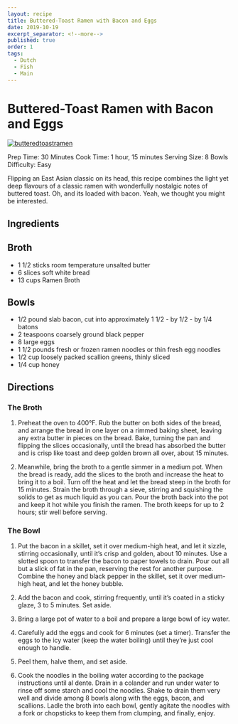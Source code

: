 ```yaml
---
layout: recipe
title: Buttered-Toast Ramen with Bacon and Eggs
date: 2019-10-19
excerpt_separator: <!--more-->
published: true
order: 1
tags:
  - Dutch
  - Fish
  - Main
---
```


# Buttered-Toast Ramen with Bacon and Eggs

[![butteredtoastramen](_uploads/butteretoastramen.25.13.png)](_uploads/butteretoastramen.25.13.png)

Prep Time: 30 Minutes
Cook Time: 1 hour, 15 minutes
Serving Size: 8 Bowls
Difficulty: Easy

Flipping an East Asian classic on its head, this recipe combines the light yet deep flavours of a classic ramen with wonderfully nostalgic notes of buttered toast. Oh, and its loaded with bacon. Yeah, we thought you might be interested.

<!--more-->

## Ingredients

## Broth

- 1 1/2 sticks room temperature unsalted butter
- 6 slices soft white bread
- 13 cups Ramen Broth

## Bowls

- 1/2 pound slab bacon, cut into approximately 1 1/2 - by 1/2 - by 1/4 batons
- 2 teaspoons coarsely ground black pepper
- 8 large eggs
- 1 1/2 pounds fresh or frozen ramen noodles or thin fresh egg noodles
- 1/2 cup loosely packed scallion greens, thinly sliced
- 1/4 cup honey



## Directions



### The Broth

1.	Preheat the oven to 400°F. Rub the butter on both sides of the bread, and arrange the bread in one layer on a rimmed baking sheet, leaving any extra butter in pieces on the bread. Bake, turning the pan and flipping the slices occasionally, until the bread has absorbed the butter and is crisp like toast and deep golden brown all over, about 15 minutes.

2.	Meanwhile, bring the broth to a gentle simmer in a medium pot. When the bread is ready, add the slices to the broth and increase the heat to bring it to a boil. Turn off the heat and let the bread steep in the broth for 15 minutes. Strain the broth through a sieve, stirring and squishing the solids to get as much liquid as you can. Pour the broth back into the pot and keep it hot while you finish the ramen. The broth keeps for up to 2 hours; stir well before serving.


### The Bowl

1. Put the bacon in a skillet, set it over medium-high heat, and let it sizzle, stirring occasionally, until it’s crisp and golden, about 10 minutes. Use a slotted spoon to transfer the bacon to paper towels to drain. Pour out all but a slick of fat in the pan, reserving the rest for another purpose. Combine the honey and black pepper in the skillet, set it over medium-high heat, and let the honey bubble.

2. 	Add the bacon and cook, stirring frequently, until it’s coated in a sticky glaze, 3 to 5 minutes. Set aside.

3.	Bring a large pot of water to a boil and prepare a large bowl of icy water.

4.	Carefully add the eggs and cook for 6 minutes (set a timer). Transfer the eggs to the icy water (keep the water boiling) until they’re just cool enough to handle.

5.	Peel them, halve them, and set aside.

6.	Cook the noodles in the boiling water according to the package instructions until al dente. Drain in a colander and run under water to rinse off some starch and cool the noodles. Shake to drain them very well and divide among 8 bowls along with the eggs, bacon, and scallions. Ladle the broth into each bowl, gently agitate the noodles with a fork or chopsticks to keep them from clumping, and finally, enjoy.
